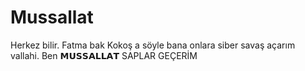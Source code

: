 # Mussallat
Herkez bilir.
Fatma bak Kokoş a söyle bana onlara siber savaş açarım vallahi.
Ben 𝗠𝗨𝗦𝗦𝗔𝗟𝗟𝗔𝗧 SAPLAR GEÇERİM
